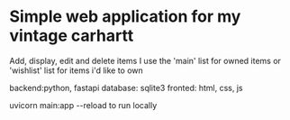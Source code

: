 # Simple web application for my vintage carhartt

Add, display, edit and delete items
I use the 'main' list for owned items or 'wishlist' list for items i'd like to own

backend:python, fastapi
database: sqlite3
fronted: html, css, js

uvicorn main:app --reload to run locally